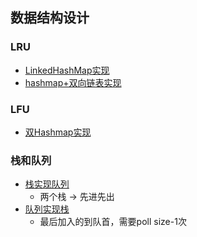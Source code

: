 ## 数据结构设计 ##
### LRU ###
- [LinkedHashMap实现](../src/design/LRUCache.java)
- [hashmap+双向链表实现](../src/design/LRUCacheEx2.java)

### LFU ###
- [双Hashmap实现](../src/design/LFUCache.java)

### 栈和队列 ###
- [栈实现队列](../src/design/ImplementQueueusingStacks.java)
  - 两个栈 -> 先进先出
- [队列实现栈](../src/design/ImplementStackusingQueues.java)
  - 最后加入的到队首，需要poll size-1次
